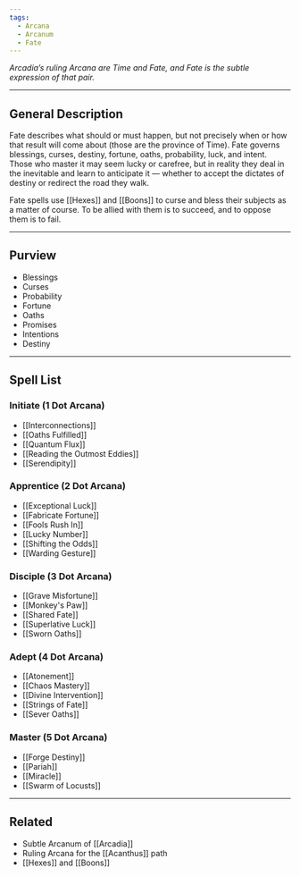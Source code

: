 ```yaml
---
tags:
  - Arcana
  - Arcanum
  - Fate
---
```


_Arcadia’s ruling Arcana are Time and Fate, and Fate is the subtle expression of that pair._

---

## General Description

Fate describes what should or must happen, but not precisely when or how that result will come about (those are the province of Time). Fate governs blessings, curses, destiny, fortune, oaths, probability, luck, and intent. Those who master it may seem lucky or carefree, but in reality they deal in the inevitable and learn to anticipate it — whether to accept the dictates of destiny or redirect the road they walk.

Fate spells use [[Hexes]] and [[Boons]] to curse and bless their subjects as a matter of course. To be allied with them is to succeed, and to oppose them is to fail.

---

## Purview

- Blessings
- Curses
- Probability
- Fortune
- Oaths
- Promises
- Intentions
- Destiny

---

## Spell List

### Initiate (1 Dot Arcana)

- [[Interconnections]]
- [[Oaths Fulfilled]]
- [[Quantum Flux]]
- [[Reading the Outmost Eddies]]
- [[Serendipity]]

### Apprentice (2 Dot Arcana)

- [[Exceptional Luck]]
- [[Fabricate Fortune]]
- [[Fools Rush In]]
- [[Lucky Number]]
- [[Shifting the Odds]]
- [[Warding Gesture]]

### Disciple (3 Dot Arcana)

- [[Grave Misfortune]]
- [[Monkey's Paw]]
- [[Shared Fate]]
- [[Superlative Luck]]
- [[Sworn Oaths]]

### Adept (4 Dot Arcana)

- [[Atonement]]
- [[Chaos Mastery]]
- [[Divine Intervention]]
- [[Strings of Fate]]
- [[Sever Oaths]]

### Master (5 Dot Arcana)

- [[Forge Destiny]]
- [[Pariah]]
- [[Miracle]]
- [[Swarm of Locusts]]

---

## Related

- Subtle Arcanum of [[Arcadia]]
- Ruling Arcana for the [[Acanthus]] path
- [[Hexes]] and [[Boons]]